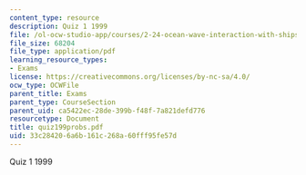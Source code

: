 ```yaml
---
content_type: resource
description: Quiz 1 1999
file: /ol-ocw-studio-app/courses/2-24-ocean-wave-interaction-with-ships-and-offshore-energy-systems-13-022-spring-2002/33c284206a6b161c268a60fff95fe57d_quiz199probs.pdf
file_size: 68204
file_type: application/pdf
learning_resource_types:
- Exams
license: https://creativecommons.org/licenses/by-nc-sa/4.0/
ocw_type: OCWFile
parent_title: Exams
parent_type: CourseSection
parent_uid: ca5422ec-28de-399b-f48f-7a821defd776
resourcetype: Document
title: quiz199probs.pdf
uid: 33c28420-6a6b-161c-268a-60fff95fe57d
---
```

Quiz 1 1999